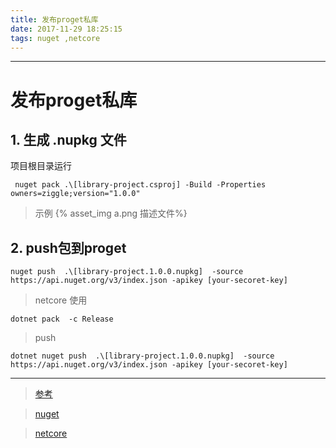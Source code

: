 ```yaml
---
title: 发布proget私库
date: 2017-11-29 18:25:15
tags: nuget ,netcore
---
```

------------

# 发布proget私库

## 1. 生成 .nupkg 文件



项目根目录运行

```nil
 nuget pack .\[library-project.csproj] -Build -Properties owners=ziggle;version="1.0.0"
```
> 示例 
{% asset_img a.png 描述文件%}

## 2. push包到proget

```nil
nuget push  .\[library-project.1.0.0.nupkg]  -source https://api.nuget.org/v3/index.json -apikey [your-secoret-key]
```

> netcore 使用

```nil
dotnet pack  -c Release
``` 

> push 

```nil
dotnet nuget push  .\[library-project.1.0.0.nupkg]  -source https://api.nuget.org/v3/index.json -apikey [your-secoret-key]
```

------------

> [参考](http://www.cnblogs.com/lovecsharp094/p/5527204.html "参考")


> [nuget](https://docs.microsoft.com/en-us/nuget/tools/nuget-exe-cli-reference "使用 nuget ")

> [netcore](https://docs.microsoft.com/en-us/dotnet/core/tools/dotnet-pack?tabs=netcore2x "使用 netcore")

